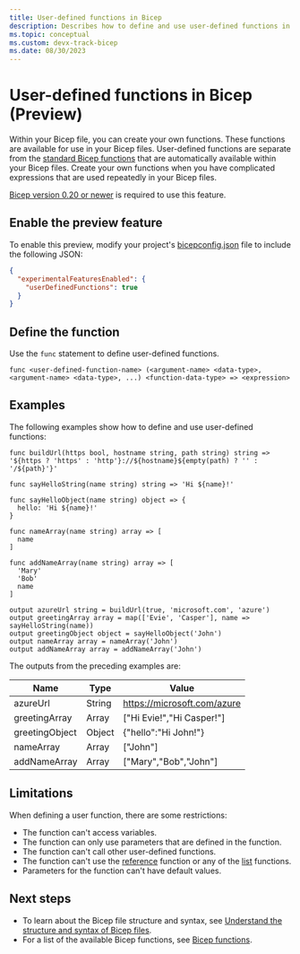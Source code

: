 ```yaml
---
title: User-defined functions in Bicep
description: Describes how to define and use user-defined functions in Bicep.
ms.topic: conceptual
ms.custom: devx-track-bicep
ms.date: 08/30/2023
---
```


# User-defined functions in Bicep (Preview)

Within your Bicep file, you can create your own functions. These functions are available for use in your Bicep files. User-defined functions are separate from the [standard Bicep functions](./bicep-functions.md) that are automatically available within your Bicep files. Create your own functions when you have complicated expressions that are used repeatedly in your Bicep files.

[Bicep version 0.20 or newer](./install.md) is required to use this feature.

## Enable the preview feature

To enable this preview, modify your project's [bicepconfig.json](./bicep-config.md) file to include the following JSON:

```json
{
  "experimentalFeaturesEnabled": {
    "userDefinedFunctions": true
  }
}
```

## Define the function

Use the `func` statement to define user-defined functions.

```bicep
func <user-defined-function-name> (<argument-name> <data-type>, <argument-name> <data-type>, ...) <function-data-type> => <expression>
```

## Examples

The following examples show how to define and use user-defined functions:

```bicep
func buildUrl(https bool, hostname string, path string) string => '${https ? 'https' : 'http'}://${hostname}${empty(path) ? '' : '/${path}'}'

func sayHelloString(name string) string => 'Hi ${name}!'

func sayHelloObject(name string) object => {
  hello: 'Hi ${name}!'
}

func nameArray(name string) array => [
  name
]

func addNameArray(name string) array => [
  'Mary'
  'Bob'
  name
]

output azureUrl string = buildUrl(true, 'microsoft.com', 'azure')
output greetingArray array = map(['Evie', 'Casper'], name => sayHelloString(name))
output greetingObject object = sayHelloObject('John')
output nameArray array = nameArray('John')
output addNameArray array = addNameArray('John')

```

The outputs from the preceding examples are:


| Name | Type | Value |
| ---- | ---- | ----- |
| azureUrl | String | https://microsoft.com/azure |
| greetingArray | Array | ["Hi Evie!","Hi Casper!"] |
| greetingObject | Object | {"hello":"Hi John!"} |
| nameArray | Array | ["John"] |
| addNameArray | Array | ["Mary","Bob","John"] |

## Limitations

When defining a user function, there are some restrictions:

* The function can't access variables.
* The function can only use parameters that are defined in the function.
* The function can't call other user-defined functions.
* The function can't use the [reference](bicep-functions-resource.md#reference) function or any of the [list](bicep-functions-resource.md#list) functions.
* Parameters for the function can't have default values.

## Next steps

* To learn about the Bicep file structure and syntax, see [Understand the structure and syntax of Bicep files](./file.md).
* For a list of the available Bicep functions, see [Bicep functions](./bicep-functions.md).
